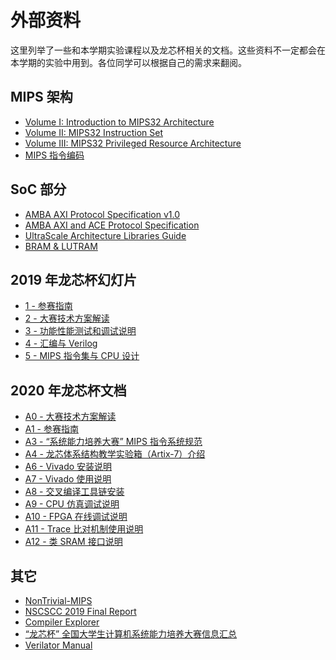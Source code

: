 # 外部资料

这里列举了一些和本学期实验课程以及龙芯杯相关的文档。这些资料不一定都会在本学期的实验中用到。各位同学可以根据自己的需求来翻阅。

## MIPS 架构

* <i class="fa fa-file-pdf-o"></i> [Volume I: Introduction to MIPS32 Architecture](https://riteme.site/nscscc/doc/mips/Volume%20I:%20Introduction%20to%20MIPS32%20Architecture.pdf)
* <i class="fa fa-file-pdf-o"></i> [Volume II: MIPS32 Instruction Set](https://riteme.site/nscscc/doc/mips/Volume%20II:%20MIPS32%20Instruction%20Set.pdf)
* <i class="fa fa-file-pdf-o"></i> [Volume III: MIPS32 Privileged Resource Architecture](https://riteme.site/nscscc/doc/mips/Volume%20III:%20MIPS32%20Privileged%20Resource%20Architecture.pdf)
* <i class="fa fa-file-pdf-o"></i> [MIPS 指令编码](https://riteme.site/nscscc/doc/mips/MIPS%20%E6%8C%87%E4%BB%A4%E7%BC%96%E7%A0%81.pdf)

## SoC 部分

* <i class="fa fa-file-pdf-o"></i> [AMBA AXI Protocol Specification v1.0](https://riteme.site/nscscc/doc/soc/AMBA%20AXI%20Protocol%20Specification%20v1.0.pdf)
* <i class="fa fa-file-pdf-o"></i> [AMBA AXI and ACE Protocol Specification](https://riteme.site/nscscc/doc/soc/AMBA%20AXI%20and%20ACE%20Protocol%20Specification.pdf)
* <i class="fa fa-file-pdf-o"></i> [UltraScale Architecture Libraries Guide](https://riteme.site/nscscc/doc/soc/UltraScale%20Architecture%20Libraries%20Guide.pdf)
* <i class="fa fa-file"></i> [BRAM & LUTRAM](https://github.com/FDUCSLG/ICS-2021Spring-FDU/blob/master/misc/doc/soc/BRAM%20%26%20LUTRAM.md)

## 2019 年龙芯杯幻灯片

* <i class="fa fa-file-pdf-o"></i> [1 - 参赛指南](https://riteme.site/nscscc/doc/slides-2019/1%20-%20%E5%8F%82%E8%B5%9B%E6%8C%87%E5%8D%97.pdf)
* <i class="fa fa-file-pdf-o"></i> [2 - 大赛技术方案解读](https://riteme.site/nscscc/doc/slides-2019/2%20-%20%E5%A4%A7%E8%B5%9B%E6%8A%80%E6%9C%AF%E6%96%B9%E6%A1%88%E8%A7%A3%E8%AF%BB.pdf)
* <i class="fa fa-file-pdf-o"></i> [3 - 功能性能测试和调试说明](https://riteme.site/nscscc/doc/slides-2019/3%20-%20%E5%8A%9F%E8%83%BD%E6%80%A7%E8%83%BD%E6%B5%8B%E8%AF%95%E5%92%8C%E8%B0%83%E8%AF%95%E8%AF%B4%E6%98%8E.pdf)
* <i class="fa fa-file-pdf-o"></i> [4 - 汇编与 Verilog](https://riteme.site/nscscc/doc/slides-2019/4%20-%20%E6%B1%87%E7%BC%96%E4%B8%8E%20Verilog.pdf)
* <i class="fa fa-file-pdf-o"></i> [5 - MIPS 指令集与 CPU 设计](https://riteme.site/nscscc/doc/slides-2019/5%20-%20MIPS%20%E6%8C%87%E4%BB%A4%E9%9B%86%E4%B8%8E%20CPU%20%E8%AE%BE%E8%AE%A1.pdf)

## 2020 年龙芯杯文档

* <i class="fa fa-file-pdf-o"></i> [A0 - 大赛技术方案解读](https://riteme.site/nscscc/doc/docs-2020/A0%20-%20%E5%A4%A7%E8%B5%9B%E6%8A%80%E6%9C%AF%E6%96%B9%E6%A1%88%E8%A7%A3%E8%AF%BB.pdf)
* <i class="fa fa-file-pdf-o"></i> [A1 - 参赛指南](https://riteme.site/nscscc/doc/docs-2020/A1%20-%20%E5%8F%82%E8%B5%9B%E6%8C%87%E5%8D%97.pdf)
* <i class="fa fa-file-pdf-o"></i> [A3 - “系统能力培养大赛” MIPS 指令系统规范](https://riteme.site/nscscc/doc/docs-2020/A3%20-%20%E2%80%9C%E7%B3%BB%E7%BB%9F%E8%83%BD%E5%8A%9B%E5%9F%B9%E5%85%BB%E5%A4%A7%E8%B5%9B%E2%80%9D%20MIPS%20%E6%8C%87%E4%BB%A4%E7%B3%BB%E7%BB%9F%E8%A7%84%E8%8C%83.pdf)
* <i class="fa fa-file-pdf-o"></i> [A4 - 龙芯体系结构教学实验箱（Artix-7）介绍](https://riteme.site/nscscc/doc/docs-2020/A4%20-%20%E9%BE%99%E8%8A%AF%E4%BD%93%E7%B3%BB%E7%BB%93%E6%9E%84%E6%95%99%E5%AD%A6%E5%AE%9E%E9%AA%8C%E7%AE%B1%EF%BC%88Artix-7%EF%BC%89%E4%BB%8B%E7%BB%8D.pdf)
* <i class="fa fa-file-pdf-o"></i> [A6 - Vivado 安装说明](https://riteme.site/nscscc/doc/docs-2020/A6%20-%20Vivado%20%E5%AE%89%E8%A3%85%E8%AF%B4%E6%98%8E.pdf)
* <i class="fa fa-file-pdf-o"></i> [A7 - Vivado 使用说明](https://riteme.site/nscscc/doc/docs-2020/A7%20-%20Vivado%20%E4%BD%BF%E7%94%A8%E8%AF%B4%E6%98%8E.pdf)
* <i class="fa fa-file-pdf-o"></i> [A8 - 交叉编译工具链安装](https://riteme.site/nscscc/doc/docs-2020/A8%20-%20%E4%BA%A4%E5%8F%89%E7%BC%96%E8%AF%91%E5%B7%A5%E5%85%B7%E9%93%BE%E5%AE%89%E8%A3%85.pdf)
* <i class="fa fa-file-pdf-o"></i> [A9 - CPU 仿真调试说明](https://riteme.site/nscscc/doc/docs-2020/A9%20-%20CPU%20%E4%BB%BF%E7%9C%9F%E8%B0%83%E8%AF%95%E8%AF%B4%E6%98%8E.pdf)
* <i class="fa fa-file-pdf-o"></i> [A10 - FPGA 在线调试说明](https://riteme.site/nscscc/doc/docs-2020/A10%20-%20FPGA%20%E5%9C%A8%E7%BA%BF%E8%B0%83%E8%AF%95%E8%AF%B4%E6%98%8E.pdf)
* <i class="fa fa-file-pdf-o"></i> [A11 - Trace 比对机制使用说明](https://riteme.site/nscscc/doc/docs-2020/A11%20-%20Trace%20%E6%AF%94%E5%AF%B9%E6%9C%BA%E5%88%B6%E4%BD%BF%E7%94%A8%E8%AF%B4%E6%98%8E.pdf)
* <i class="fa fa-file-pdf-o"></i> [A12 - 类 SRAM 接口说明](https://riteme.site/nscscc/doc/docs-2020/A12%20-%20%E7%B1%BB%20SRAM%20%E6%8E%A5%E5%8F%A3%E8%AF%B4%E6%98%8E.pdf)

## 其它

* <i class="fa fa-github"></i> [NonTrivial-MIPS](https://github.com/trivialmips/nontrivial-mips)
* <i class="fa fa-file-pdf-o"></i> [NSCSCC 2019 Final Report](https://riteme.site/nscscc/doc/NSCSCC%202019%20Final%20Report.pdf)
* <i class="fa fa-link"></i> [Compiler Explorer](https://gcc.godbolt.org/)
* <i class="fa fa-github"></i> [“龙芯杯” 全国大学生计算机系统能力培养大赛信息汇总](https://github.com/loongson-education/nscscc-wiki)
* <i class="fa fa-link"></i> [Verilator Manual](https://www.veripool.org/projects/verilator/wiki/Manual-verilator)

